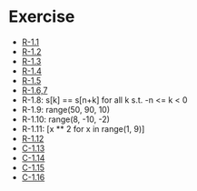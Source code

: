 # Exercise
* [R-1.1](R_1_1.py)
* [R-1.2](R_1_2.py)
* [R-1.3](R_1_3.py)
* [R-1.4](R_1_4.py)
* [R-1.5](R_1_5.py)
* [R-1.6,7](R_1_6,7.py)
* R-1.8: s[k] == s[n+k] for all k s.t. -n <= k < 0
* R-1.9: range(50, 90, 10)
* R-1.10: range(8, -10, -2)
* R-1.11: [x ** 2 for x in range(1, 9)]
* [R-1.12](R_1_12.py)
* [C-1.13](reverse.txt)
* [C-1.14](C_1_14.py)
* [C-1.15](C_1_15.py)
* [C-1.16](C_1_16.txt)
